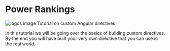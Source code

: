 # Power Rankings 
![logos image](https://raw.github.com/squireaj/PRankings/master/logos/logos.gif)
Tutorial on custom Angular directives

In this tutorial we will be going over the basics of building custom directives. By the end you will have built your very own directive that you can use in the real world. 
